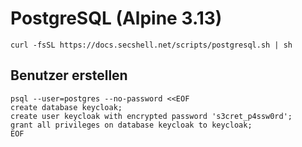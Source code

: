 # PostgreSQL (Alpine 3.13)

```shell
curl -fsSL https://docs.secshell.net/scripts/postgresql.sh | sh
```

## Benutzer erstellen
```shell
psql --user=postgres --no-password <<EOF
create database keycloak;
create user keycloak with encrypted password 's3cret_p4ssw0rd';
grant all privileges on database keycloak to keycloak;
EOF
```

